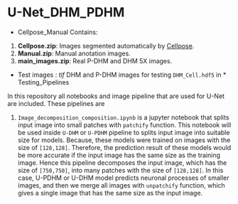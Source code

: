 # U-Net_DHM_PDHM

* Cellpose_Manual Contains:
1. **Cellpose.zip**: Images segmented automatically by [Cellpose](https://github.com/mouseland/cellpose).
2.  **Manual.zip**: Manual anotation images.
3.  **main_images.zip**: Real P-DHM and DHM 5X images.

* Test images : _tif_ DHM and P-DHM images for testing `DHM_Cell.hdf5` in * Testing_Pipelines

In this repository all notebooks and image pipeline that are used for U-Net are included.
These pipelines are
  
1. `Image_decomposition_composition.ipynb` is a jupyter notebook that splits input image into small patches with `patchify` function. This notebook will be used inside `U-DHM` or `U-PDHM` pipeline to splits input image into suitable size for models. Because, these models were trained on images with the size of `[128,128]`. Therefore, the prediction result of these models would be more accurate if the input image has the same size as the training image. Hence this pipeline decomposes the input image, which has the size of `[750,750]`, into many patches with the size of `[128,128]`. In this case, U-PDHM or U-DHM model predicts neuronal processes of smaller images, and then we merge all images with `unpatchify` function, which gives a single image that has the same size as the input image.



